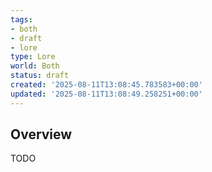 ```yaml
---
tags:
- both
- draft
- lore
type: Lore
world: Both
status: draft
created: '2025-08-11T13:08:45.783583+00:00'
updated: '2025-08-11T13:08:49.258251+00:00'
---
```



## Overview

TODO
